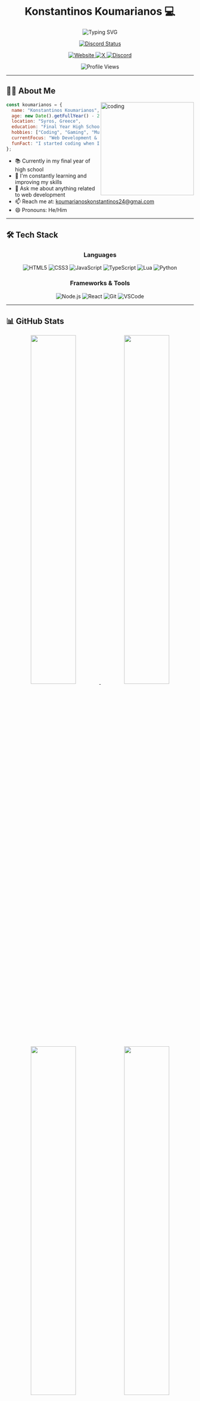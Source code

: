 <h1 align="center">Konstantinos Koumarianos 💻</h1>

<div align="center">
  <img src="https://readme-typing-svg.herokuapp.com?font=Fira+Code&size=25&duration=3000&pause=1000&color=e6d3a3&center=true&vCenter=true&width=500&lines=Full-Stack+Developer;Student+%26+Tech+Enthusiast;Always+Learning+New+Things" alt="Typing SVG" />
</div>

<p align="center">
  <a href="https://discord.com/users/753360628399472711">
    <img src="https://lanyard.cnrad.dev/api/753360628399472711" alt="Discord Status">
  </a>
</p>

<p align="center">
  <a href="https://koumarianos24.gr">
    <img src="https://img.shields.io/badge/-Website-007acc?style=for-the-badge&logo=google-chrome&logoColor=white&labelColor=282828" alt="Website">
  </a>
  <a href="https://x.com/koumarianos_">
  <img src="https://img.shields.io/badge/-X-000000?style=for-the-badge&logo=x&logoColor=white&labelColor=282828" alt="X">
</a>
  <a href="https://discord.com/users/koumarianos_">
    <img src="https://img.shields.io/badge/-Discord-5865F2?style=for-the-badge&logo=discord&logoColor=white&labelColor=282828" alt="Discord">
  </a>
</p>

<div align="center">
  <img src="https://komarev.com/ghpvc/?username=Koumarianos&style=flat-square&color=e6d3a3" alt="Profile Views">
</div>

---

## 🧑‍💻 About Me

<img align="right" width="250" src="https://media.giphy.com/media/qgQUggAC3Pfv687qPC/giphy.gif" alt="coding" />

```javascript
const koumarianos = {
  name: "Konstantinos Koumarianos",
  age: new Date().getFullYear() - 2007,
  location: "Syros, Greece",
  education: "Final Year High School Student",
  hobbies: ["Coding", "Gaming", "Music"],
  currentFocus: "Web Development & Learning TypeScript",
  funFact: "I started coding when I was 14!"
};
```

- 📚 Currently in my final year of high school
- 🌱 I'm constantly learning and improving my skills
- 💬 Ask me about anything related to web development
- 📫 Reach me at: koumarianoskonstantinos24@gmai.com
- 😄 Pronouns: He/Him

---

## 🛠️ Tech Stack

<div align="center">
  
  ### Languages
  
  <img src="https://img.shields.io/badge/-HTML5-E34F26?style=for-the-badge&logo=html5&logoColor=white&labelColor=282828" alt="HTML5">
  <img src="https://img.shields.io/badge/-CSS3-1572B6?style=for-the-badge&logo=css3&logoColor=white&labelColor=282828" alt="CSS3">
  <img src="https://img.shields.io/badge/-JavaScript-F7DF1E?style=for-the-badge&logo=javascript&logoColor=white&labelColor=282828" alt="JavaScript">
  <img src="https://img.shields.io/badge/-TypeScript-3178C6?style=for-the-badge&logo=typescript&logoColor=white&labelColor=282828" alt="TypeScript">
  <img src="https://img.shields.io/badge/-Lua-2C2D72?style=for-the-badge&logo=lua&logoColor=white&labelColor=282828" alt="Lua">
  <img src="https://img.shields.io/badge/-Python-3776AB?style=for-the-badge&logo=python&logoColor=white&labelColor=282828" alt="Python">
  
  ### Frameworks & Tools
  
  <img src="https://img.shields.io/badge/-Node.js-339933?style=for-the-badge&logo=node.js&logoColor=white&labelColor=282828" alt="Node.js">
  <img src="https://img.shields.io/badge/-React-61DAFB?style=for-the-badge&logo=react&logoColor=white&labelColor=282828" alt="React">
  <img src="https://img.shields.io/badge/-Git-F05032?style=for-the-badge&logo=git&logoColor=white&labelColor=282828" alt="Git">
  <img src="https://img.shields.io/badge/-VSCode-007ACC?style=for-the-badge&logo=visual-studio-code&logoColor=white&labelColor=282828" alt="VSCode">
</div>

---

## 📊 GitHub Stats

<div align="center">
  <a href="https://github.com/Koumarianos">
    <img width="49%" src="https://github-readme-stats.vercel.app/api?username=Koumarianos&show_icons=true&theme=gruvbox&hide_border=true" />
    <img width="49%" src="https://github-readme-streak-stats.herokuapp.com/?user=Koumarianos&theme=gruvbox&hide_border=true" />
  </a>
</div>

<div align="center">
  <img width="49%" src="https://github-readme-stats.vercel.app/api/top-langs/?username=Koumarianos&layout=compact&theme=gruvbox&hide_border=true" />
  <img width="49%" src="https://github-profile-summary-cards.vercel.app/api/cards/profile-details?username=Koumarianos&theme=gruvbox" />
</div>

---

## 🚀 Projects

<div align="center">
  <a href="https://github.com/Koumarianos/project-name">
    <img width="49%" src="https://github-readme-stats.vercel.app/api/pin/?username=Koumarianos&repo=password-generator&theme=gruvbox&hide_border=true" />
  </a>
<!--   <a href="https://github.com/Koumarianos/another-project">
    <img width="49%" src="https://github-readme-stats.vercel.app/api/pin/?username=Koumarianos&repo=password-generator&theme=gruvbox&hide_border=true" />
  </a> -->
</div>

---

<div align="center">


<h3 align="center">Thanks for visiting! 👋</h3>
